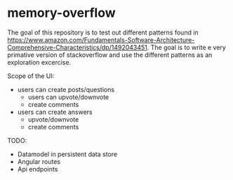 # memory-overflow

The goal of this repository is to test out different patterns found in https://www.amazon.com/Fundamentals-Software-Architecture-Comprehensive-Characteristics/dp/1492043451. The goal is to write e very primative version of stackoverflow and use the different patterns as an exploration excercise.

Scope of the UI:
- users can create posts/questions
    - users can upvote/downvote
    - create comments
- users can create answers
    - upvote/downvote
    - create comments

TODO:
- Datamodel in persistent data store
- Angular routes
- Api endpoints